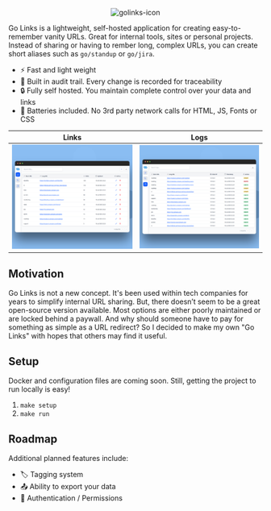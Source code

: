 <p align="center">
  <img src="https://github.com/user-attachments/assets/beffcad9-83c8-43a0-859c-af0eadb22150" alt="golinks-icon" width="150" />
</p>

Go Links is a lightweight, self-hosted application for creating easy-to-remember vanity URLs. Great for internal tools, sites or personal projects.
Instead of sharing or having to rember long, complex URLs, you can create short aliases such as `go/standup` or `go/jira`.

- ⚡ Fast and light weight 
- 📝 Built in audit trail. Every change is recorded for traceability
- 🔒 Fully self hosted. You maintain complete control over your data and links
- 🔋 Batteries included. No 3rd party network calls for HTML, JS, Fonts or CSS


| Links                                  | Logs                                   |
| -------------------------------------- | -------------------------------------- |
| ![link-page](./assets/links-page.png)  | ![logs-page](./assets/logs-page.png)   |

## Motivation

Go Links is not a new concept. It's been used within tech companies for years to simplify internal URL sharing. But, there doesn’t seem to be a great open-source version available. Most options are either poorly maintained or are locked behind a paywall. And why should someone have to pay for something as simple as a URL redirect? So I decided to make my own "Go Links" with hopes that others may find it useful.  

## Setup

Docker and configuration files are coming soon. Still, getting the project to run locally is easy!
1. `make setup`
2. `make run`

## Roadmap

Additional planned features include:

- 🏷️ Tagging system
- 📤 Ability to export your data 
- 🔐 Authentication / Permissions
